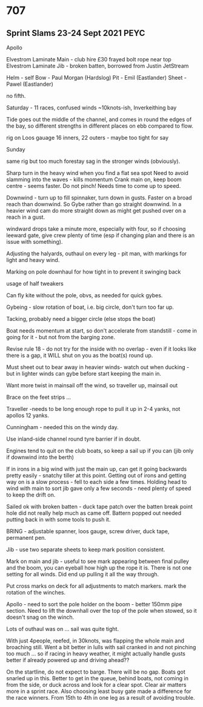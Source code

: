 # 707

## Sprint Slams 23-24 Sept 2021 PEYC

Apollo

Elvestrom Laminate Main - club hire £30 frayed bolt rope near top
Elvestrom Laminate Jib - broken batten, borrowed from Justin JetStream

Helm - self
Bow - Paul Morgan (Hardslog)
Pit - Emil (Eastlander)
Sheet - Pawel (Eastlander)

no fifth.

Saturday - 11 races, confused winds ~10knots-ish, Inverkeithing bay

Tide goes out the middle of the channel, and comes in round the edges of the bay, so different strengths in different places on ebb compared to flow.

rig on Loos gauage 16 inners, 22 outers - maybe too tight for say


Sunday

same rig but too much forestay sag in the stronger winds (obviously).


Sharp turn in the heavy wind when you find a flat sea spot
Need to avoid slamming into the waves - kills momentum
Crank main on, keep boom centre - seems faster.
Do not pinch!
Needs time to come up to speed.

Downwind - turn up to fill spinnaker, turn down in gusts. Faster on a broad reach than downwind. So Gybe rather than go straight downwind. In a heavier wind cam do more straight down as might get pushed over on a reach in a gust.

windward drops take a minute more, especially with four, so if choosing leeward gate, give crew plenty of time (esp if changing plan and there is an issue with something).

Adjusting the halyards, outhaul on every leg - pit man, with markings for light and heavy wind.

Marking on pole downhaul for how tight in to prevent it swinging back

usage of half tweakers

Can fly kite without the pole, obvs, as needed for quick gybes.

Gybeing - slow rotation of boat, i.e. big circle, don't turn too far up.

Tacking, probably need a bigger circle (else stops the boat)

Boat needs momentum at start, so don't accelerate from standstill - come in going for it - but not from the barging zone.

Revise rule 18 - do not try for the inside with no overlap - even if it looks like there is a gap, it WILL shut on you as the boat(s) round up.

Must sheet out to bear away in heavier winds- watch out when ducking -  but in lighter winds can gybe before start keeping the main in.

Want more twist in mainsail off the wind, so traveller up, mainsail out

Brace on the feet strips ...

Traveller -needs to be long enough rope to pull it up in 2-4 yanks, not apollos 12 yanks.

Cunningham - needed this on the windy day.

Use inland-side channel round tyre barrier if in doubt.

Engines tend to quit on the club boats, so keep a sail up if you can (jib only if downwind into the berth)

If in irons in a big wind with just the main up, can get it going backwards pretty easily - snatchy tiller at this point. Getting out of irons and getting way on is a slow process - fell to each side a few times. Holding head to wind with main to sort jib gave only a few seconds - need plenty of speed to keep the drift on.

Sailed ok with broken batten - duck tape patch over the batten break point hole did not really help much as came off. Battern popped out needed putting back in with some tools to push it.

BRING - adjustable spanner, loos gauge, screw driver, duck tape, permanent pen.

Jib - use two separate sheets to keep mark position consistent. 

Mark on main and jib - useful to see mark appearing between final pulley and the boom, you can eyeball how high up the rope it is. There is not one setting for all winds. Did end up pulling it all the way through.

Put cross marks on deck for all adjustments to match markers. mark the rotation of the winches.

Apollo - need to sort the pole holder on the boom - better 150mm pipe section.
Need to lift the downhall over the top of the pole when stowed, so it doesn't snag on the winch.

Lots of outhaul was on ... sail was quite tight.

With just 4people, reefed, in 30knots, was flapping the whole main and broaching still. Went a bit better in lulls with sail cranked in and not pinching too much ... so if racing in heavy weather, it might actually handle gusts better if already powered up and driving ahead??


On the startline, do not expect to barge. There will be no gap. Boats got snarled up in this. Better to get in the queue, behind boats, not coming in from the side, or duck across and look for a clear spot. Clear air matters more in a sprint race. Also choosing least busy gate made a difference for the race winners. From 15th to 4th in one leg as a result of avoiding trouble.




